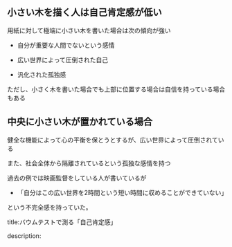 



## 小さい木を描く人は自己肯定感が低い

用紙に対して極端に小さい木を書いた場合は次の傾向が強い


- 自分が重要な人間でないという感情

- 広い世界によって圧倒された自己

- 汎化された孤独感


ただし、小さく木を書いた場合でも上部に位置する場合は自信を持っている場合もある




## 中央に小さい木が置かれている場合

健全な機能によって心の平衡を保とうとするが、広い世界によって圧倒されている

また、社会全体から隔離されているという孤独な感情を持つ

過去の例では映画監督をしている人が書いているが

- 「自分はこの広い世界を2時間という短い時間に収めることができていない」

という不完全感を持っていた。

















title:バウムテストで測る「自己肯定感」

description:



